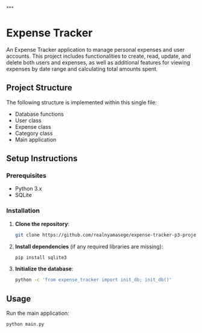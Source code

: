 """

# Expense Tracker

An Expense Tracker application to manage personal expenses and user accounts. This project includes functionalities to create, read, update, and delete both users and expenses, as well as additional features for viewing expenses by date range and calculating total amounts spent.

## Project Structure

The following structure is implemented within this single file:

- Database functions
- User class
- Expense class
- Category class
- Main application

## Setup Instructions

### Prerequisites

- Python 3.x
- SQLite

### Installation

1. **Clone the repository**:

   ```bash
   git clone https://github.com/realnyamasege/expense-tracker-p3-project

   ```

2. **Install dependencies** (if any required libraries are missing):

   ```bash
   pip install sqlite3
   ```

3. **Initialize the database**:
   ```bash
   python -c 'from expense_tracker import init_db; init_db()'
   ```

## Usage

Run the main application:

```bash
python main.py
```
